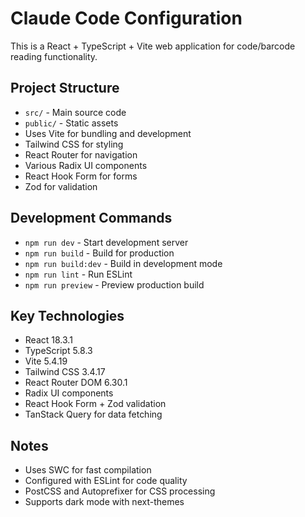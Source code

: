 # Claude Code Configuration

This is a React + TypeScript + Vite web application for code/barcode reading functionality.

## Project Structure
- `src/` - Main source code
- `public/` - Static assets
- Uses Vite for bundling and development
- Tailwind CSS for styling
- React Router for navigation
- Various Radix UI components
- React Hook Form for forms
- Zod for validation

## Development Commands
- `npm run dev` - Start development server
- `npm run build` - Build for production
- `npm run build:dev` - Build in development mode
- `npm run lint` - Run ESLint
- `npm run preview` - Preview production build

## Key Technologies
- React 18.3.1
- TypeScript 5.8.3
- Vite 5.4.19
- Tailwind CSS 3.4.17
- React Router DOM 6.30.1
- Radix UI components
- React Hook Form + Zod validation
- TanStack Query for data fetching

## Notes
- Uses SWC for fast compilation
- Configured with ESLint for code quality
- PostCSS and Autoprefixer for CSS processing
- Supports dark mode with next-themes